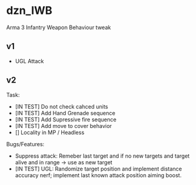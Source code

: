 # dzn_IWB
Arma 3 Infantry Weapon Behaviour tweak

## v1
- UGL Attack

## v2
Task:
  - [IN TEST] Do not check cahced units
  - [IN TEST] Add Hand Grenade sequence
  - [IN TEST] Add Supressive fire sequence
  - [IN TEST] Add move to cover behavior
  - [] Locality in MP / Headless

Bugs/Features:
  - Suppress attack: Remeber last target and if no new targets and target alive and in range -> use as new target
  - [IN TEST] UGL: Randomize target position and implement distance accuracy nerf; implement last known attack position aiming boost.
